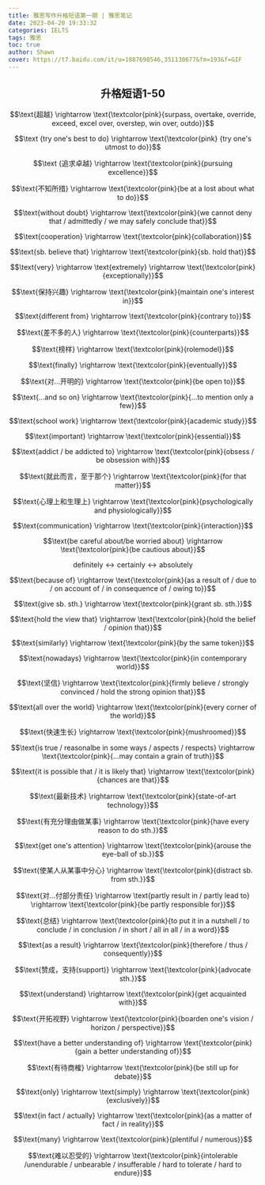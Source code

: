 ```yaml
---
title: 雅思写作升格短语第一期 | 雅思笔记
date: 2023-04-20 19:33:32
categories: IELTS
tags: 雅思
toc: true
author: Shawn
cover: https://t7.baidu.com/it/u=1887698546,351130677&fm=193&f=GIF
---
```


<center><h2><strong>升格短语1-50</strong></h2></center>

$$\text{超越} \rightarrow \text{\textcolor{pink}{surpass, overtake, override, exceed, excel over, overstep, win over, outdo}}$$

$$\text {try one's best to do} \rightarrow  \text{\textcolor{pink} {try one's utmost to do}}$$

$$\text {追求卓越} \rightarrow \text{\textcolor{pink}{pursuing excellence}}$$

$$\text{不知所措} \rightarrow \text{\textcolor{pink}{be at a lost about what to do}}$$

$$\text{without doubt} \rightarrow \text{\textcolor{pink}{we cannot deny that / admittedly / we may safely conclude that}}$$

$$\text{cooperation} \rightarrow \text{\textcolor{pink}{collaboration}}$$

$$\text{sb. believe that} \rightarrow \text{\textcolor{pink}{sb. hold that}}$$

$$\text{very} \rightarrow \text{extremely} \rightarrow \text{\textcolor{pink}{exceptionally}}$$

$$\text{保持兴趣} \rightarrow \text{\textcolor{pink}{maintain one's interest in}}$$

$$\text{different from} \rightarrow \text{\textcolor{pink}{contrary to}}$$

$$\text{差不多的人} \rightarrow \text{\textcolor{pink}{counterparts}}$$

$$\text{榜样} \rightarrow \text{\textcolor{pink}{rolemodel}}$$

$$\text{finally} \rightarrow \text{\textcolor{pink}{eventually}}$$

$$\text{对...开明的} \rightarrow \text{\textcolor{pink}{be open to}}$$

$$\text{...and so on} \rightarrow \text{\textcolor{pink}{...to mention only a few}}$$

$$\text{school work} \rightarrow \text{\textcolor{pink}{academic study}}$$

$$\text{important} \rightarrow \text{\textcolor{pink}{essential}}$$

$$\text{addict / be addicted to} \rightarrow \text{\textcolor{pink}{obsess / be obsession with}}$$

$$\text{就此而言，至于那个} \rightarrow \text{\textcolor{pink}{for that matter}}$$

$$\text{心理上和生理上} \rightarrow \text{\textcolor{pink}{psychologically and physiologically}}$$

$$\text{communication} \rightarrow \text{\textcolor{pink}{interaction}}$$

$$\text{be careful about/be worried about} \rightarrow \text{\textcolor{pink}{be cautious about}}$$

$$\text{definitely} \leftrightarrow \text{certainly} \leftrightarrow \text{absolutely}$$

$$\text{because of} \rightarrow \text{\textcolor{pink}{as a result of / due to / on account of / in consequence of / owing to}}$$

$$\text{give sb. sth.} \rightarrow \text{\textcolor{pink}{grant sb. sth.}}$$

$$\text{hold the view that} \rightarrow \text{\textcolor{pink}{hold the belief / opinion that}}$$

$$\text{similarly} \rightarrow \text{\textcolor{pink}{by the same token}}$$

$$\text{nowadays} \rightarrow \text{\textcolor{pink}{in contemporary world}}$$

$$\text{坚信} \rightarrow \text{\textcolor{pink}{firmly believe / strongly convinced / hold the strong opinion that}}$$

$$\text{all over the world} \rightarrow \text{\textcolor{pink}{every corner of the world}}$$

$$\text{快速生长} \rightarrow \text{\textcolor{pink}{mushroomed}}$$

$$\text{is true / reasonalbe in some ways / aspects / respects} \rightarrow \text{\textcolor{pink}{...may contain a grain of truth}}$$

$$\text{it is possible that / it is likely that} \rightarrow \text{\textcolor{pink}{chances are that}}$$

$$\text{最新技术} \rightarrow \text{\textcolor{pink}{state-of-art technology}}$$

$$\text{有充分理由做某事} \rightarrow \text{\textcolor{pink}{have every reason to do sth.}}$$

$$\text{get one's attention} \rightarrow \text{\textcolor{pink}{arouse the eye-ball of sb.}}$$

$$\text{使某人从某事中分心} \rightarrow \text{\textcolor{pink}{distract sb. from sth.}}$$

$$\text{对...付部分责任} \rightarrow \text{partly result in / partly lead to} \rightarrow \text{\textcolor{pink}{be partly responsible for}}$$

$$\text{总结} \rightarrow \text{\textcolor{pink}{to put it in a nutshell / to conclude / in conclusion / in short / all in all / in a word}}$$

$$\text{as a result} \rightarrow \text{\textcolor{pink}{therefore / thus / consequently}}$$

$$\text{赞成，支持(support)} \rightarrow \text{\textcolor{pink}{advocate sth.}}$$

$$\text{understand} \rightarrow \text{\textcolor{pink}{get acquainted with}}$$

$$\text{开拓视野} \rightarrow \text{\textcolor{pink}{boarden one's vision / horizon / perspective}}$$

$$\text{have a better understanding of} \rightarrow \text{\textcolor{pink}{gain a better understanding of}}$$

$$\text{有待商榷} \rightarrow \text{\textcolor{pink}{be still up for debate}}$$

$$\text{only} \rightarrow \text{simply} \rightarrow \text{\textcolor{pink}{exclusively}}$$

$$\text{in fact / actually} \rightarrow \text{\textcolor{pink}{as a matter of fact / in reality}}$$

$$\text{many} \rightarrow \text{\textcolor{pink}{plentiful / numerous}}$$

$$\text{难以忍受的} \rightarrow \text{\textcolor{pink}{intolerable /unendurable / unbearable / insufferable / hard to tolerate / hard to endure}}$$    